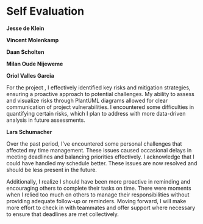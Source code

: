 # Self Evaluation

**Jesse de Klein**

**Vincent Molenkamp**

**Daan Scholten**

**Milan Oude Nijeweme**

**Oriol Valles Garcia**

For the project , I effectively identified key risks and mitigation strategies, ensuring a proactive approach to potential challenges. My ability to assess and visualize risks through PlantUML diagrams allowed for clear communication of project vulnerabilities. 
I encountered some difficulties in quantifying certain risks, which I plan to address with more data-driven analysis in future assessments.

**Lars Schumacher**

Over the past period, I’ve encountered some personal challenges that affected my time management. These issues caused occasional delays in meeting deadlines and balancing priorities effectively. I acknowledge that I could have handled my schedule better. These issues are now resolved and should be less present in the future.

Additionally, I realize I should have been more proactive in reminding and encouraging others to complete their tasks on time. There were moments when I relied too much on others to manage their responsibilities without providing adequate follow-up or reminders. Moving forward, I will make more effort to check in with teammates and offer support where necessary to ensure that deadlines are met collectively.
